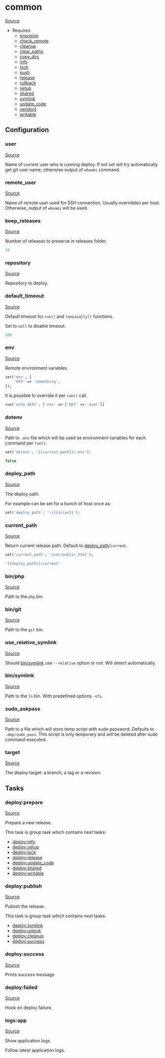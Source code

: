<!-- DO NOT EDIT THIS FILE! -->
<!-- Instead edit recipe/common.php -->
<!-- Then run bin/docgen -->

# common

[Source](/recipe/common.php)



* Requires
  * [provision](/docs/recipe/provision.md)
  * [check_remote](/docs/recipe/deploy/check_remote.md)
  * [cleanup](/docs/recipe/deploy/cleanup.md)
  * [clear_paths](/docs/recipe/deploy/clear_paths.md)
  * [copy_dirs](/docs/recipe/deploy/copy_dirs.md)
  * [info](/docs/recipe/deploy/info.md)
  * [lock](/docs/recipe/deploy/lock.md)
  * [push](/docs/recipe/deploy/push.md)
  * [release](/docs/recipe/deploy/release.md)
  * [rollback](/docs/recipe/deploy/rollback.md)
  * [setup](/docs/recipe/deploy/setup.md)
  * [shared](/docs/recipe/deploy/shared.md)
  * [symlink](/docs/recipe/deploy/symlink.md)
  * [update_code](/docs/recipe/deploy/update_code.md)
  * [vendors](/docs/recipe/deploy/vendors.md)
  * [writable](/docs/recipe/deploy/writable.md)

## Configuration
### user
[Source](https://github.com/deployphp/deployer/blob/master/recipe/common.php#L31)

Name of current user who is running deploy.
If not set will try automatically get git user name,
otherwise output of `whoami` command.



### remote_user
[Source](https://github.com/deployphp/deployer/blob/master/recipe/common.php#L49)

Name of remote user used for SSH connection.
Usually overridden per host. Otherwise, output of `whoami` will be used.



### keep_releases
[Source](https://github.com/deployphp/deployer/blob/master/recipe/common.php#L54)

Number of releases to preserve in releases folder.

```php title="Default value"
10
```


### repository
[Source](https://github.com/deployphp/deployer/blob/master/recipe/common.php#L57)

Repository to deploy.



### default_timeout
[Source](https://github.com/deployphp/deployer/blob/master/recipe/common.php#L62)

Default timeout for `run()` and `runLocally()` functions.

Set to `null` to disable timeout.

```php title="Default value"
300
```


### env
[Source](https://github.com/deployphp/deployer/blob/master/recipe/common.php#L78)

Remote environment variables.
```php
set('env', [
    'KEY' => 'something',
]);
```

It is possible to override it per `run()` call.

```php
run('echo $KEY', ['env' => ['KEY' => 'over']]
```



### dotenv
[Source](https://github.com/deployphp/deployer/blob/master/recipe/common.php#L87)

Path to `.env` file which will be used as environment variables for each command per `run()`.

```php
set('dotenv', '{{current_path}}/.env');
```

```php title="Default value"
false
```


### deploy_path
[Source](https://github.com/deployphp/deployer/blob/master/recipe/common.php#L97)

The deploy path.

For example can be set for a bunch of host once as:
```php
set('deploy_path', '~/{{alias}}');
```



### current_path
[Source](https://github.com/deployphp/deployer/blob/master/recipe/common.php#L107)

Return current release path. Default to [deploy_path](/docs/recipe/common.md#deploy_path)/`current`.
```php
set('current_path', '/var/public_html');
```

```php title="Default value"
'{{deploy_path}}/current'
```


### bin/php
[Source](https://github.com/deployphp/deployer/blob/master/recipe/common.php#L110)

Path to the `php` bin.



### bin/git
[Source](https://github.com/deployphp/deployer/blob/master/recipe/common.php#L118)

Path to the `git` bin.



### use_relative_symlink
[Source](https://github.com/deployphp/deployer/blob/master/recipe/common.php#L124)

Should [bin/symlink](/docs/recipe/common.md#bin/symlink) use `--relative` option or not. Will detect
automatically.



### bin/symlink
[Source](https://github.com/deployphp/deployer/blob/master/recipe/common.php#L129)

Path to the `ln` bin. With predefined options `-nfs`.



### sudo_askpass
[Source](https://github.com/deployphp/deployer/blob/master/recipe/common.php#L136)

Path to a file which will store temp script with sudo password.
Defaults to `.dep/sudo_pass`. This script is only temporary and will be deleted after
sudo command executed.



### target
[Source](https://github.com/deployphp/deployer/blob/master/recipe/common.php#L149)

The deploy target: a branch, a tag or a revision.




## Tasks

### deploy:prepare
[Source](https://github.com/deployphp/deployer/blob/master/recipe/common.php#L168)

Prepare a new release.




This task is group task which contains next tasks:
* [deploy:info](/docs/recipe/deploy/info.md#deployinfo)
* [deploy:setup](/docs/recipe/deploy/setup.md#deploysetup)
* [deploy:lock](/docs/recipe/deploy/lock.md#deploylock)
* [deploy:release](/docs/recipe/deploy/release.md#deployrelease)
* [deploy:update_code](/docs/recipe/deploy/update_code.md#deployupdate_code)
* [deploy:shared](/docs/recipe/deploy/shared.md#deployshared)
* [deploy:writable](/docs/recipe/deploy/writable.md#deploywritable)


### deploy:publish
[Source](https://github.com/deployphp/deployer/blob/master/recipe/common.php#L179)

Publish the release.




This task is group task which contains next tasks:
* [deploy:symlink](/docs/recipe/deploy/symlink.md#deploysymlink)
* [deploy:unlock](/docs/recipe/deploy/lock.md#deployunlock)
* [deploy:cleanup](/docs/recipe/deploy/cleanup.md#deploycleanup)
* [deploy:success](/docs/recipe/common.md#deploysuccess)


### deploy:success
[Source](https://github.com/deployphp/deployer/blob/master/recipe/common.php#L189)



Prints success message


### deploy:failed
[Source](https://github.com/deployphp/deployer/blob/master/recipe/common.php#L199)



Hook on deploy failure.


### logs:app
[Source](https://github.com/deployphp/deployer/blob/master/recipe/common.php#L208)

Show application logs.

Follow latest application logs.


